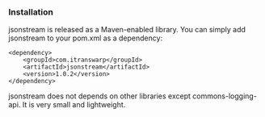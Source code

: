 ### Installation

jsonstream is released as a Maven-enabled library. You can simply add jsonstream to your 
pom.xml as a dependency:

```
<dependency>
    <groupId>com.itranswarp</groupId>
    <artifactId>jsonstream</artifactId>
    <version>1.0.2</version>
</dependency>
```

jsonstream does not depends on other libraries except commons-logging-api. It is very small and lightweight.

